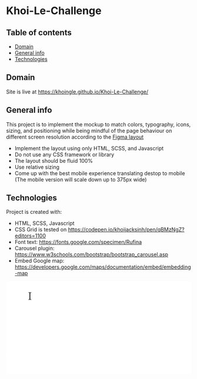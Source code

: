 # Khoi-Le-Challenge

## Table of contents
* [Domain](#domain)
* [General info](#general-info)
* [Technologies](#technologies)

## Domain
Site is live at https://khoingle.github.io/Khoi-Le-Challenge/

## General info
This project is to implement the mockup to match colors, typography, icons, sizing, and positioning while being mindful of the page behaviour on different screen resolution according to the [Figma layout](https://www.figma.com/file/EWY2sfxd5wBwirxgslaYeq/Technical-Challenge---Frontend-Web-Developer?node-id=0%3A1&t=j4Ipa0ddAH4KVF6a-1
)
  * Implement the layout using only HTML, SCSS, and Javascript
  * Do not use any CSS framework or library
  * The layout should be fluid 100%
  * Use relative sizing
  * Come up with the best mobile experience translating destop to mobile (The mobile version will scale down up to 375px wide)
  
## Technologies
Project is created with:
* HTML, SCSS, Javascript
* CSS Grid is tested on https://codepen.io/khoijacksinh/pen/qBMzNgZ?editors=1100
* Font text: https://fonts.google.com/specimen/Rufina
* Carousel plugin: https://www.w3schools.com/bootstrap/bootstrap_carousel.asp
* Embed Google map: https://developers.google.com/maps/documentation/embed/embedding-map
	
![](footer.gif)






